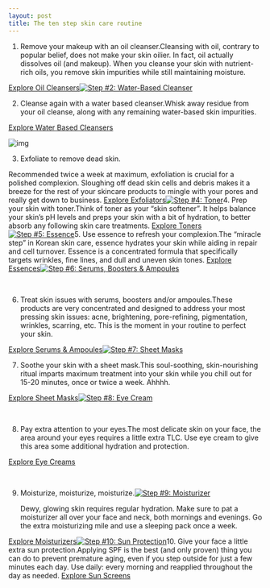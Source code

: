 ```yaml
---
layout: post
title: The ten step skin care routine 
---
```


1. Remove your makeup with an oil cleanser.Cleansing with oil, contrary to popular belief, does not make your skin oilier. In fact, oil actually dissolves oil (and makeup). When you cleanse your skin with nutrient-rich oils, you remove skin impurities while still maintaining moisture.

[Explore Oil Cleansers](http://sokoglam.us7.list-manage.com/track/click?u=e801debc7ef5be2553c49c1a5&id=e8d57679d5&e=15ed1f7633)[![Step #2: Water-Based Cleanser](https://ci6.googleusercontent.com/proxy/z5dAWVwDaskjFcbk8IUa5-uY0x-7mL5M7R0XchOTo-OCZkDq2kjGgbDVzla_Im632YnsaXwAaInSfFO-IZOgxc85x3VL6mHQcLsojc6ALWHP-8R6IgwKjkYwgGysn4I8dCT5Ik9bBOEmZahp-4cRFqfDlaBs63y_gx-n4OY=s0-d-e1-ft#https://gallery.mailchimp.com/e801debc7ef5be2553c49c1a5/images/472c4c86-5fa7-4146-89a3-7751da8b1de0.jpg)](http://sokoglam.us7.list-manage.com/track/click?u=e801debc7ef5be2553c49c1a5&id=43302237a3&e=15ed1f7633)

2. Cleanse again with a water based cleanser.Whisk away residue from your oil cleanse, along with any remaining water-based skin impurities.  

[Explore Water Based Cleansers](http://sokoglam.us7.list-manage.com/track/click?u=e801debc7ef5be2553c49c1a5&id=43302237a3&e=15ed1f7633)

![img](https://ci5.googleusercontent.com/proxy/rziQFEj-gk3mAN1iVmQm5Y_5y8Ie0f80RMIKTUenlYSxYK_OVmaqOhd25jRNNtOZO9Bk3sGIb3knoHZJrKpLeWLinm-kUEPg8ZPUjfq_cPVkd_ahZLVphnX2gv8EJNx2cu9y6PhYCV-_K_MRAVclQ53YS_25hUB4WJoXogU=s0-d-e1-ft#https://gallery.mailchimp.com/e801debc7ef5be2553c49c1a5/images/fef33458-56ce-429a-8b36-ef3cd9dc9c87.jpg)

3. Exfoliate to remove dead skin.

Recommended twice a week at maximum, exfoliation is crucial for a polished complexion. Sloughing off dead skin cells and debris makes it a breeze for the rest of your skincare products to mingle with your pores and really get down to business.
[Explore Exfoliators](http://sokoglam.us7.list-manage.com/track/click?u=e801debc7ef5be2553c49c1a5&id=b79b71e366&e=15ed1f7633)[![Step #4: Toner](https://ci6.googleusercontent.com/proxy/FAs6HVjt6QDMsHx490iAcyEUvz-9QXSUd3GTkMYQB1s4wccDu9RRZLwXv0lLgUMf1BPKUFesCF_aEbZsY6ud5WIOL3Yr_VKCMgykrkMUBMhl6Y434vT-j27uCDafEZqXqMs_Gm8-dwsrX0hEbKAZmK1RbC25yRmU0fjhbl8=s0-d-e1-ft#https://gallery.mailchimp.com/e801debc7ef5be2553c49c1a5/images/5dd8bd6f-c924-424a-ac5f-b9680ed37a2f.jpg)](http://sokoglam.us7.list-manage2.com/track/click?u=e801debc7ef5be2553c49c1a5&id=d826f7cf4b&e=15ed1f7633)4. Prep your skin with toner.Think of toner as your “skin softener”. It helps balance your skin’s pH levels and preps your skin with a bit of hydration, to better absorb any following skin care treatments.
[Explore Toners](http://sokoglam.us7.list-manage1.com/track/click?u=e801debc7ef5be2553c49c1a5&id=d826f7cf4b&e=15ed1f7633)[![Step #5: Essence](https://ci5.googleusercontent.com/proxy/kPCmualy-72dcUtl6KZ2wzwgi6BXuGVrBYDggnGHl-OmBcJNBxmUUkR5VFBhCF8iElcqJiFA93zvDCL7siQCWqqf4tIt-_WkbmCpyF7ZNR22KHqFXRvc_TLviRKlugshWLB8rQTOIRc22ynA2um09jgVGjxajPdSRe4gsJo=s0-d-e1-ft#https://gallery.mailchimp.com/e801debc7ef5be2553c49c1a5/images/f62d94ee-7b5b-4cca-be8f-52c9a4e671cb.jpg)](http://sokoglam.us7.list-manage2.com/track/click?u=e801debc7ef5be2553c49c1a5&id=737159d238&e=15ed1f7633)5. Use essence to refresh your complexion.The “miracle step” in Korean skin care, essence hydrates your skin while aiding in repair and cell turnover. Essence is a concentrated formula that specifically targets wrinkles, fine lines, and dull and uneven skin tones.
[Explore Essences](http://sokoglam.us7.list-manage.com/track/click?u=e801debc7ef5be2553c49c1a5&id=737159d238&e=15ed1f7633)[![Step #6: Serums, Boosters & Ampoules](https://ci4.googleusercontent.com/proxy/98i1US2yMQj9vPdGugmgR1x8xWBCzZ8xyd7fhoaywPmHnLQz1Mx_MSnDATEDKl_11crtbJRxJ0Gb5uftnpeXw7GLv8oMxmXaajhWkMwmMuxTRtCkwFd5u9xK255g-ijp7r-xgjkUqPmL7ouuwOIPmvmdx1_UPjmwrEcVow0=s0-d-e1-ft#https://gallery.mailchimp.com/e801debc7ef5be2553c49c1a5/images/b10e62da-d23b-4c89-95fe-4192e2826dc8.jpg)](http://sokoglam.us7.list-manage.com/track/click?u=e801debc7ef5be2553c49c1a5&id=9bb5677946&e=15ed1f7633)

​

6. Treat skin issues with serums, boosters and/or ampoules.These products are very concentrated and designed to address your most pressing skin issues: acne, brightening, pore-refining, pigmentation, wrinkles, scarring, etc. This is the moment in your routine to perfect your skin.

[Explore Serums & Ampoules](http://sokoglam.us7.list-manage.com/track/click?u=e801debc7ef5be2553c49c1a5&id=9bb5677946&e=15ed1f7633)[![Step #7: Sheet Masks](https://ci5.googleusercontent.com/proxy/vQo38m66dWM9x_ZyKa9eb6dUiea4f7BfFW8WyEoGsRs2bXQOoEt8KoIxBJ0AeSQMP1RTiGbHP0zVql4XN0lbtYGXC954_SfX4XWDzxJldNY1I8C85CNUovt51OyLNYQp6Bl4mdb7WW_Bi0D679RbkmD-GKlDwl2c8G_wC4E=s0-d-e1-ft#https://gallery.mailchimp.com/e801debc7ef5be2553c49c1a5/images/1b8ac0b1-2bee-41c1-a0e3-e19eeeccda13.jpg)](http://sokoglam.us7.list-manage1.com/track/click?u=e801debc7ef5be2553c49c1a5&id=aeeb52084f&e=15ed1f7633)

7. Soothe your skin with a sheet mask.This soul-soothing, skin-nourishing ritual imparts maximum treatment into your skin while you chill out for 15-20 minutes, once or twice a week. Ahhhh.

[Explore Sheet Masks](http://sokoglam.us7.list-manage2.com/track/click?u=e801debc7ef5be2553c49c1a5&id=aeeb52084f&e=15ed1f7633)[![Step #8: Eye Cream](https://ci4.googleusercontent.com/proxy/-7Tvk8jR4FAGRNA-dOYuNFXGG1Bg7_ro9U-b27N9Pl-oxNU0otLRqXDWSk8HHlzHwnq6xPFl60HjC4zqekyMFMh5tez8cNlOH_VLVnHTAwzY1ZrohJ5aGj5idlpqTjbvKTR-jQ96qvKSTrK1itKZjzWzerH5uv5r8BqA8Z0=s0-d-e1-ft#https://gallery.mailchimp.com/e801debc7ef5be2553c49c1a5/images/46924245-4e24-4378-bed9-e2a9305b35a9.jpg)](http://sokoglam.us7.list-manage1.com/track/click?u=e801debc7ef5be2553c49c1a5&id=d7c4e6b31c&e=15ed1f7633) 

​

8. Pay extra attention to your eyes.The most delicate skin on your face, the area around your eyes requires a little extra TLC. Use eye cream to give this area some additional hydration and protection.

[Explore Eye Creams](http://sokoglam.us7.list-manage.com/track/click?u=e801debc7ef5be2553c49c1a5&id=d7c4e6b31c&e=15ed1f7633)

​

9. Moisturize, moisturize, moisturize.[![Step #9: Moisturizer](https://ci6.googleusercontent.com/proxy/FM2Jarq26gmN6auDygprbcwCJGDWuxWB7IgXDRqMjZVP2RydQOoAyq1wgMOxY0ohpaODwIlYgGCFZ4PhHAe5pHrfre2BdXmiZyxmc0tF0nC6Uys7TDaW4yh3xvLFRvirSeteKtHx8rwUygwNymJrWfCcnfOVSpt0mNAWimA=s0-d-e1-ft#https://gallery.mailchimp.com/e801debc7ef5be2553c49c1a5/images/af12e7c4-a63f-4376-b6be-a81631227b6e.jpg)](http://sokoglam.us7.list-manage.com/track/click?u=e801debc7ef5be2553c49c1a5&id=5cc6cbe1c9&e=15ed1f7633)

   Dewy, glowing skin requires regular hydration. Make sure to pat a moisturizer all over your face and neck, both mornings and evenings. Go the extra moisturizing mile and use a sleeping pack once a week.

[Explore Moisturizers](http://sokoglam.us7.list-manage.com/track/click?u=e801debc7ef5be2553c49c1a5&id=5cc6cbe1c9&e=15ed1f7633)[![Step #10: Sun Protection](https://ci4.googleusercontent.com/proxy/0YEfAh2qytIXGzIx5pAkHWO7XF-9zL4PtusCxQlttKKnW9MW7pNpEDFY1MKsv2U8U-76czMgl32UxBzSWc68Nv-8VlosbTK0L70BwKGMhUaMHSLaPf_D0iA3NNIyQUvlbwKXww4I4I21O_bpDkLgNFCi00F6xZ15OShO4d8=s0-d-e1-ft#https://gallery.mailchimp.com/e801debc7ef5be2553c49c1a5/images/4ef3a04b-8c70-4850-a03e-3fbc3d78bbcb.jpg)](http://sokoglam.us7.list-manage1.com/track/click?u=e801debc7ef5be2553c49c1a5&id=53798c1f8e&e=15ed1f7633)10. Give your face a little extra sun protection.Applying SPF is the best (and only proven) thing you can do to prevent premature aging, even if you step outside for just a few minutes each day. Use daily: every morning and reapplied throughout the day as needed.
[Explore Sun Screens](http://sokoglam.us7.list-manage1.com/track/click?u=e801debc7ef5be2553c49c1a5&id=53798c1f8e&e=15ed1f7633)